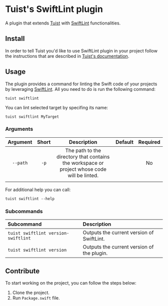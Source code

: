 # Tuist's SwiftLint plugin

A plugin that extends [Tuist](https://github.com/tuist/tuist) with [SwiftLint](https://github.com/realm/SwiftLint) functionalities.

## Install

In order to tell Tuist you'd like to use SwiftLint plugin in your project follow the instructions that are described in [Tuist's documentation](https://docs.tuist.io/plugins/using-plugins).

## Usage

The plugin provides a command for linting the Swift code of your projects by leveraging [SwiftLint](https://github.com/realm/SwiftLint). All you need to do is run the following command:

```
tuist swiftlint
```

You can lint selected target by specifing its name:

```
tuist swiftlint MyTarget
```

### Arguments

| Argument   | Short  | Description  | Default  | Required  |
|:-:|:-:|:-:|:-:|:-:|
| `--path`  | `-p`  | The path to the directory that contains the workspace or project whose code will be linted.  |   | No  |
|   |   |   |   |   |


For additional help you can call:

```
tuist swiftlint --help
```

### Subcommands

| Subcommand  | Description  |
|:-|:-|
| `tuist swiftlint version-swiftlint`  | Outputs the current version of SwiftLint.  |
| `tuist swiftlint version`  | Outputs the current version of the plugin.  |

## Contribute

To start working on the project, you can follow the steps below:
1. Clone the project.
2. Run `Package.swift` file. 
